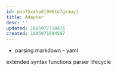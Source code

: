 ```yaml
---
id: poa75xxhodj906to7gxauyj
title: Adapter
desc: ''
updated: 1685977718476
created: 1685971694597
---
```


- parsing
markdown - yaml

extended syntax
functions
  parser
  lifecycle
